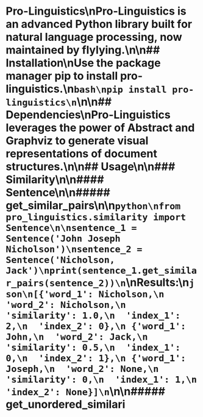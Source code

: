 # Pro-Linguistics\nPro-Linguistics is an advanced Python library built for natural language processing, now maintained by flylying.\n\n## Installation\nUse the package manager pip to install pro-linguistics.\n```bash\npip install pro-linguistics\n```\n\n## Dependencies\nPro-Linguistics leverages the power of Abstract and Graphviz to generate visual representations of document structures.\n\n## Usage\n\n### Similarity\n\n#### Sentence\n\n##### get_similar_pairs\n\n```python\nfrom pro_linguistics.similarity import Sentence\n\nsentence_1 = Sentence('John Joseph Nicholson')\nsentence_2 = Sentence('Nicholson, Jack')\nprint(sentence_1.get_similar_pairs(sentence_2))\n```\nResults:\n```json\n[{'word_1': Nicholson,\n  'word_2': Nicholson,\n  'similarity': 1.0,\n  'index_1': 2,\n  'index_2': 0},\n {'word_1': John,\n  'word_2': Jack,\n  'similarity': 0.5,\n  'index_1': 0,\n  'index_2': 1},\n {'word_1': Joseph,\n  'word_2': None,\n  'similarity': 0,\n  'index_1': 1,\n  'index_2': None}]\n```\n\n##### get_unordered_similari